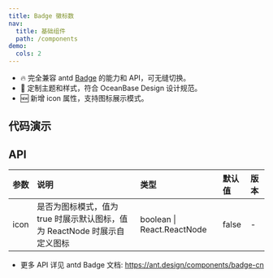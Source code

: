 ```yaml
---
title: Badge 徽标数
nav:
  title: 基础组件
  path: /components
demo:
  cols: 2
---
```


- 🔥 完全兼容 antd [Badge](https://ant.design/components/badge-cn) 的能力和 API，可无缝切换。
- 💄 定制主题和样式，符合 OceanBase Design 设计规范。
- 🆕 新增 icon 属性，支持图标展示模式。

## 代码演示

<!-- prettier-ignore -->
<code src="./demo/basic.tsx" title="状态点" description="用于表示状态的小圆点。"></code>
<code src="./demo/icon-badge.tsx" title="图标模式" description="使用图标标识状态，增强感知"></code>
<code src="./demo/icon.tsx" title="自定义图标"></code>

## API

| 参数 | 说明                                         | 类型    | 默认值 | 版本 |
| :--- | :------------------------------------------- | :------ | :----- | :--- |
| icon | 是否为图标模式，值为 true 时展示默认图标，值为 ReactNode 时展示自定义图标 | boolean \| React.ReactNode | false  | -    |

- 更多 API 详见 antd Badge 文档: https://ant.design/components/badge-cn

